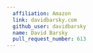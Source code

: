 ```yaml
---
  affiliation: Amazon
  link: davidbarsky.com
  github_user: davidbarsky
  name: David Barsky
  pull_request_number: 613
---
```

